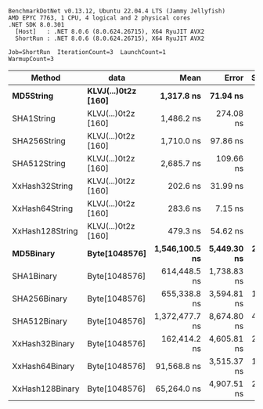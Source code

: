 ```

BenchmarkDotNet v0.13.12, Ubuntu 22.04.4 LTS (Jammy Jellyfish)
AMD EPYC 7763, 1 CPU, 4 logical and 2 physical cores
.NET SDK 8.0.301
  [Host]   : .NET 8.0.6 (8.0.624.26715), X64 RyuJIT AVX2
  ShortRun : .NET 8.0.6 (8.0.624.26715), X64 RyuJIT AVX2

Job=ShortRun  IterationCount=3  LaunchCount=1  
WarmupCount=3  

```
| Method          | data                | Mean           | Error       | StdDev    | Min            | Max            | Gen0   | Allocated |
|---------------- |-------------------- |---------------:|------------:|----------:|---------------:|---------------:|-------:|----------:|
| **MD5String**       | **KLVJ(...)0t2z [160]** |     **1,317.8 ns** |    **71.94 ns** |   **3.94 ns** |     **1,314.1 ns** |     **1,322.0 ns** | **0.0134** |    **1128 B** |
| SHA1String      | KLVJ(...)0t2z [160] |     1,486.2 ns |   274.08 ns |  15.02 ns |     1,475.6 ns |     1,503.4 ns | 0.0153 |    1416 B |
| SHA256String    | KLVJ(...)0t2z [160] |     1,710.0 ns |    97.86 ns |   5.36 ns |     1,705.2 ns |     1,715.8 ns | 0.0210 |    1856 B |
| SHA512String    | KLVJ(...)0t2z [160] |     2,685.7 ns |   109.66 ns |   6.01 ns |     2,681.0 ns |     2,692.5 ns | 0.0381 |    3240 B |
| XxHash32String  | KLVJ(...)0t2z [160] |       202.6 ns |    31.99 ns |   1.75 ns |       201.2 ns |       204.6 ns | 0.0069 |     584 B |
| XxHash64String  | KLVJ(...)0t2z [160] |       283.6 ns |     7.15 ns |   0.39 ns |       283.1 ns |       283.8 ns | 0.0086 |     728 B |
| XxHash128String | KLVJ(...)0t2z [160] |       479.3 ns |    54.62 ns |   2.99 ns |       476.5 ns |       482.5 ns | 0.0134 |    1128 B |
| **MD5Binary**       | **Byte[1048576]**       | **1,546,100.5 ns** | **5,449.30 ns** | **298.69 ns** | **1,545,845.4 ns** | **1,546,429.1 ns** |      **-** |      **41 B** |
| SHA1Binary      | Byte[1048576]       |   614,448.5 ns | 1,738.83 ns |  95.31 ns |   614,344.6 ns |   614,531.9 ns |      - |      49 B |
| SHA256Binary    | Byte[1048576]       |   655,338.8 ns | 3,594.81 ns | 197.04 ns |   655,209.0 ns |   655,565.6 ns |      - |      57 B |
| SHA512Binary    | Byte[1048576]       | 1,372,477.7 ns | 8,674.80 ns | 475.50 ns | 1,372,027.6 ns | 1,372,975.1 ns |      - |      89 B |
| XxHash32Binary  | Byte[1048576]       |   162,414.2 ns | 4,605.81 ns | 252.46 ns |   162,255.9 ns |   162,705.3 ns |      - |      32 B |
| XxHash64Binary  | Byte[1048576]       |    91,568.8 ns | 3,515.37 ns | 192.69 ns |    91,384.0 ns |    91,768.5 ns |      - |      32 B |
| XxHash128Binary | Byte[1048576]       |    65,264.0 ns | 4,907.51 ns | 269.00 ns |    64,956.2 ns |    65,454.2 ns |      - |      40 B |

